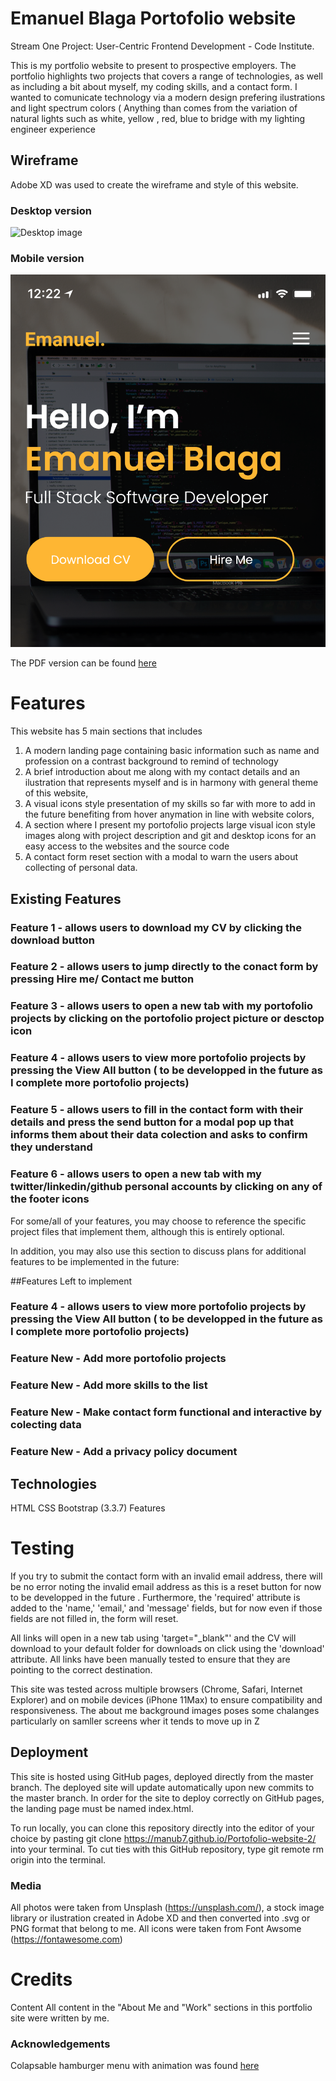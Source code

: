 # Emanuel Blaga Portofolio website
Stream One Project: User-Centric Frontend Development - Code Institute.

This is my portfolio website to present to prospective employers. The portfolio highlights two projects that covers a range of technologies, as well as including a bit about myself, my coding skills, and a contact form. 
I wanted to comunicate technology via a modern design prefering ilustrations and light spectrum colors ( Anything than comes from the variation of natural lights such as white, yellow , red, blue  to bridge  with my lighting engineer experience 

## Wireframe

Adobe XD was used to create the wireframe and style of this website. 
### Desktop version
![Desktop image](ASSETS/MEDIA/Desktop.png)
### Mobile version
![IphoneX image](ASSETS/MEDIA/IphoneX.png)
 
 The PDF version can be found [here](ASSETS/MEDIA/Portofolio_website_project.pdf) 

# Features

This website has 5 main sections that includes 

   1. A modern landing page containing basic information such as name and profession on a contrast background to remind of technology
   2. A brief introduction about me along with my contact details and an ilustration that represents myself and is in harmony  with general theme of this website, 
   3. A visual icons style presentation of my skills so far with more to add in the future benefiting from hover anymation in line with website colors, 
   4. A section where I present my portofolio projects large visual icon style images along with project description and git and desktop icons for an easy access to the websites and the source code 
   5. A contact form reset section with a modal to warn the users about collecting of personal data.  

## Existing Features 
### Feature 1 - allows users  to download my CV by clicking the download button
### Feature 2 - allows users  to jump directly to the conact form by pressing Hire me/ Contact me button
### Feature 3 - allows users  to open a new tab with my portofolio projects by clicking on the portofolio project picture or desctop icon 
### Feature 4 - allows users  to view more portofolio projects by pressing the View All button ( to be developped in the future as I complete more portofolio projects)
### Feature 5 - allows users  to fill in the contact form with their details and press the send button for a modal pop up that informs them about their data colection and asks to confirm they understand
### Feature 6 - allows users  to open a new tab with my twitter/linkedin/github personal accounts by clicking on any of the footer icons


For some/all of your features, you may choose to reference the specific project files that implement them, although this is entirely optional.

In addition, you may also use this section to discuss plans for additional features to be implemented in the future:

##Features Left to implement

### Feature 4 - allows users  to view more portofolio projects by pressing the View All button ( to be developped in the future as I complete more portofolio projects)
### Feature New - Add more portofolio projects 
### Feature New - Add more skills to the list
### Feature New - Make contact form functional and interactive by colecting data
### Feature New - Add a privacy policy document




## Technologies
HTML
CSS
Bootstrap (3.3.7)
Features


# Testing

If you try to submit the contact form with an invalid email address, there will be no error noting the invalid email address as this is a reset button for now to be developped in the future . Furthermore, the 'required' attribute is added to the 'name,' 'email,' and 'message' fields, but for now even if those fields are not filled in, the form will reset.

All links will open in a new tab using 'target="_blank"' and the CV will download to your default folder for downloads on click using the 'download' attribute. All links have been manually tested to ensure that they are pointing to the correct destination.


This site was tested across multiple browsers (Chrome, Safari, Internet Explorer) and on  mobile devices (iPhone 11Max) to ensure compatibility and responsiveness. The about me background images poses some chalanges particularly on samller screens wher it tends to move up in Z



## Deployment
This site is hosted using GitHub pages, deployed directly from the master branch. The deployed site will update automatically upon new commits to the master branch. In order for the site to deploy correctly on GitHub pages, the landing page must be named index.html.

To run locally, you can clone this repository directly into the editor of your choice by pasting git clone  https://manub7.github.io/Portofolio-website-2/ into your terminal. To cut ties with this GitHub repository, type git remote rm origin into the terminal.

### Media
All photos were taken from Unsplash (https://unsplash.com/), a stock image library or ilustration created in Adobe XD and then converted into .svg or PNG format that belong to me. 
All icons were taken from Font Awsome (https://fontawesome.com)


# Credits

Content
All content in the "About Me and "Work" sections in this portfolio site were written by me.

### Acknowledgements

Colapsable hamburger menu with animation was found [here](https://mdbootstrap.com/docs/jquery/navigation/hamburger-menu/)


